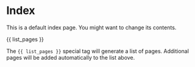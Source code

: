 # Index

This is a default index page. You might want to change its contents.

{{ list_pages }}

The `{{ list_pages }}` special tag will generate a list
of pages.
Additional pages will be added automatically
to the list above.